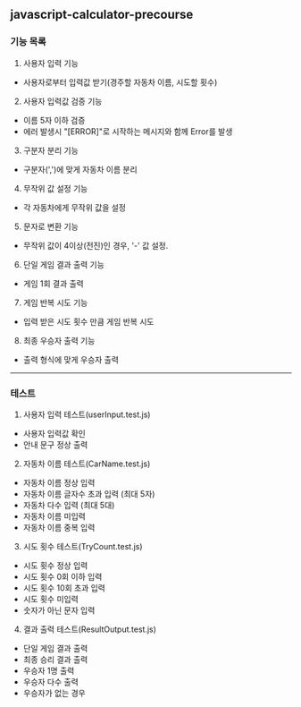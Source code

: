 ## javascript-calculator-precourse

### 기능 목록

1. 사용자 입력 기능

- 사용자로부터 입력값 받기(경주할 자동차 이름, 시도할 횟수)

2. 사용자 입력값 검증 기능

- 이름 5자 이하 검증
- 에러 발생시 "[ERROR]"로 시작하는 메시지와 함께 Error를 발생

3. 구분자 분리 기능

- 구분자(',')에 맞게 자동차 이름 분리

4. 무작위 값 설정 기능

- 각 자동차에게 무작위 값을 설정

5. 문자로 변환 기능

- 무작위 값이 4이상(전진)인 경우, '-' 값 설정.

6. 단일 게임 결과 출력 기능

- 게임 1회 결과 출력

7. 게임 반복 시도 기능

- 입력 받은 시도 횟수 만큼 게임 반복 시도

8. 최종 우승자 출력 기능

- 출력 형식에 맞게 우승자 출력

---

### 테스트

1. 사용자 입력 테스트(userInput.test.js)

- 사용자 입력값 확인
- 안내 문구 정상 출력

2. 자동차 이름 테스트(CarName.test.js)

- 자동차 이름 정상 입력
- 자동차 이름 글자수 초과 입력 (최대 5자)
- 자동차 다수 입력 (최대 5대)
- 자동차 이름 미입력
- 자동차 이름 중복 입력

3. 시도 횟수 테스트(TryCount.test.js)

- 시도 횟수 정상 입력
- 시도 횟수 0회 이하 입력
- 시도 횟수 10회 초과 입력
- 시도 횟수 미입력
- 숫자가 아닌 문자 입력

4. 결과 출력 테스트(ResultOutput.test.js)

- 단일 게임 결과 출력
- 최종 승리 결과 출력
- 우승자 1명 출력
- 우승자 다수 출력
- 우승자가 없는 경우
